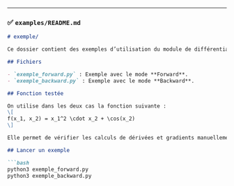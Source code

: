 
---

### ✅ `examples/README.md`

```markdown
# exemple/

Ce dossier contient des exemples d’utilisation du module de différentiation automatique.

## Fichiers

- `exemple_forward.py` : Exemple avec le mode **Forward**.
- `exemple_backward.py` : Exemple avec le mode **Backward**.

## Fonction testée

On utilise dans les deux cas la fonction suivante :
\[
f(x_1, x_2) = x_1^2 \cdot x_2 + \cos(x_2)
\]

Elle permet de vérifier les calculs de dérivées et gradients manuellement.

## Lancer un exemple

```bash
python3 exemple_forward.py
python3 exemple_backward.py
